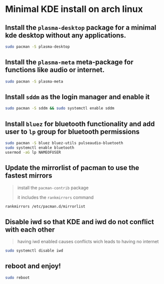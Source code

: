 # Minimal KDE install on arch linux

## Install the `plasma-desktop` package for a minimal kde desktop without any applications.
```bash
sudo pacman -S plasma-desktop
```
## Install the `plasma-meta` meta-package for functions like audio or internet.
```bash
sudo pacman -S plasma-meta
```
## Install `sddm` as the login manager and enable it
```bash
sudo pacman -S sddm && sudo systemctl enable sddm
```
## Install `bluez` for bluetooth functionality and add user to `lp` group for bluetooth permissions
```bash
sudo pacman -S bluez bluez-utils pulseaudio-bluetooth
sudo systemctl enable bluetooth
usermod -aG lp NAMEOFUSER
```

## Update the mirrorlist of pacman to use the fastest mirrors
> install the `pacman-contrib` package
>
> it includes the `rankmirrors` command
```bash
rankmirrors /etc/pacman.d/mirrorlist
```

## Disable iwd so that KDE and iwd do not conflict with each other
> having iwd enabled causes conflicts wich leads to having no internet
```bash
sudo systemctl disable iwd
```

## reboot and enjoy!
```bash
sudo reboot
```
